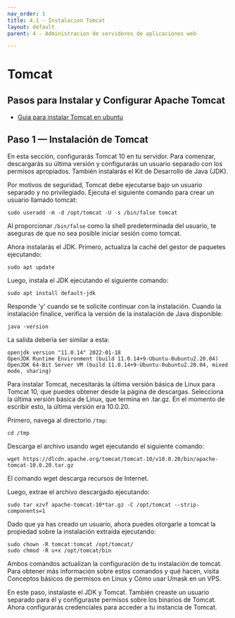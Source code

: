 ```yaml
---
nav_order: 1
title: 4.1 - Instalacion Tomcat
layout: default
parent: 4 - Administracion de servidores de aplicaciones web

---
```


# Tomcat

## Pasos para Instalar y Configurar Apache Tomcat

* [Guia para instalar Tomcat en ubuntu](https://www.digitalocean.com/community/tutorials/how-to-install-apache-tomcat-10-on-ubuntu-20-04)

## Paso 1 — Instalación de Tomcat

En esta sección, configurarás Tomcat 10 en tu servidor. Para comenzar, descargarás su última versión y configurarás un usuario separado con los permisos apropiados. También instalarás el Kit de Desarrollo de Java (JDK).

Por motivos de seguridad, Tomcat debe ejecutarse bajo un usuario separado y no privilegiado. Ejecuta el siguiente comando para crear un usuario llamado tomcat:

```
sudo useradd -m -d /opt/tomcat -U -s /bin/false tomcat
```

Al proporcionar `/bin/false` como la shell predeterminada del usuario, te aseguras de que no sea posible iniciar sesión como tomcat.

Ahora instalarás el JDK. Primero, actualiza la caché del gestor de paquetes ejecutando:

```
sudo apt update
```

Luego, instala el JDK ejecutando el siguiente comando:

```
sudo apt install default-jdk
```

Responde 'y' cuando se te solicite continuar con la instalación. Cuando la instalación finalice, verifica la versión de la instalación de Java disponible:

```
java -version
```

La salida debería ser similar a esta:

```
openjdk version "11.0.14" 2022-01-18
OpenJDK Runtime Environment (build 11.0.14+9-Ubuntu-0ubuntu2.20.04)
OpenJDK 64-Bit Server VM (build 11.0.14+9-Ubuntu-0ubuntu2.20.04, mixed mode, sharing)
```

Para instalar Tomcat, necesitarás la última versión básica de Linux para Tomcat 10, que puedes obtener desde la página de descargas. Selecciona la última versión básica de Linux, que termina en .tar.gz. En el momento de escribir esto, la última versión era 10.0.20.

Primero, navega al directorio `/tmp`:

```
cd /tmp
```

Descarga el archivo usando wget ejecutando el siguiente comando:

```
wget https://dlcdn.apache.org/tomcat/tomcat-10/v10.0.20/bin/apache-tomcat-10.0.20.tar.gz
```

El comando wget descarga recursos de Internet.

Luego, extrae el archivo descargado ejecutando:

```
sudo tar xzvf apache-tomcat-10*tar.gz -C /opt/tomcat --strip-components=1
```

Dado que ya has creado un usuario, ahora puedes otorgarle a tomcat la propiedad sobre la instalación extraída ejecutando:

```
sudo chown -R tomcat:tomcat /opt/tomcat/
sudo chmod -R u+x /opt/tomcat/bin
```

Ambos comandos actualizan la configuración de tu instalación de tomcat. Para obtener más información sobre estos comandos y qué hacen, visita Conceptos básicos de permisos en Linux y Cómo usar Umask en un VPS.

En este paso, instalaste el JDK y Tomcat. También creaste un usuario separado para él y configuraste permisos sobre los binarios de Tomcat. Ahora configurarás credenciales para acceder a tu instancia de Tomcat.